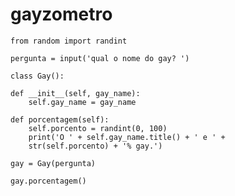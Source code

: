 # gayzometro
	from random import randint

	pergunta = input('qual o nome do gay? ')

	class Gay():
	
	def __init__(self, gay_name):
		self.gay_name = gay_name
		
	def porcentagem(self):
		self.porcento = randint(0, 100)
		print('O ' + self.gay_name.title() + ' e ' + 
		str(self.porcento) + '% gay.')

	gay = Gay(pergunta)
	
	gay.porcentagem()

